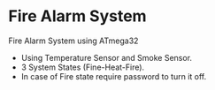 # Fire Alarm System
 Fire Alarm System using ATmega32 
 * Using Temperature Sensor and Smoke Sensor. 
 * 3 System States (Fine-Heat-Fire). 
 * In case of Fire state require password to turn it off.
